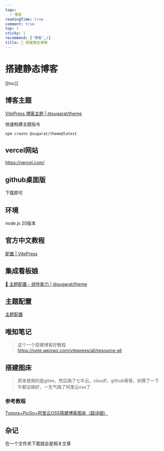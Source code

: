```yaml
---
tags:
  - 博客
readingTime: true
comment: true
top: 1
sticky: 1
recommend: ['博客',1]
title: 🔧 搭建静态博客
---
```


# 搭建静态博客

[[toc]]  

## 博客主题

[VitePress 博客主题 | @sugarat/theme](https://theme.sugarat.top/)

快速构建主题指令

```npm
npm create @sugarat/theme@latest
```
## vercel网站

https://vercel.com/

## github桌面版

下载即可

## 环境

node.js  20版本

## 官方中文教程

[配置 | VitePress](https://vitepress.yiov.top/configuration.html)


## 集成看板娘

[🔧 主题配置 - 组件能力 | @sugarat/theme](https://theme.sugarat.top/config/component.html#oml2d-%E7%9C%8B%E6%9D%BF%E5%A8%98%E9%9B%86%E6%88%90)


## 主题配置

[主题配置](https://theme.sugarat.top/config/frontmatter.html#recommend)

## 唯知笔记
> 这个一个搭建博客好教程
https://note.weizwz.com/vitepress/all/resource-all


## 搭建图床

> 原来使用的是gitee，然后搞了七牛云，cloudf，github等等，折腾了一下午都没搞好，一生气搞了阿里云oss了

### 参考教程

[Typora+PicGo+阿里云OSS搭建博客图床（超详细）](https://blog.csdn.net/muxuen/article/details/122441469)



## 杂记

在一个文件夹下面就会是相关文章









